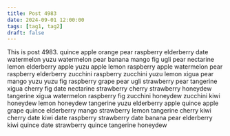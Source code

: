 ```yaml
---
title: Post 4983
date: 2024-09-01 12:00:00
tags: [tag1, tag2]
draft: false
---
```

This is post 4983.
quince
apple
orange
pear
raspberry
elderberry
date
watermelon
yuzu
watermelon
pear
banana
mango
fig
ugli
pear
nectarine
lemon
elderberry
apple
yuzu
apple
lemon
raspberry
apple
watermelon
pear
raspberry
elderberry
zucchini
raspberry
zucchini
yuzu
lemon
xigua
pear
mango
yuzu
yuzu
fig
raspberry
grape
pear
ugli
strawberry
pear
tangerine
xigua
cherry
fig
date
nectarine
strawberry
cherry
strawberry
honeydew
tangerine
xigua
watermelon
raspberry
fig
zucchini
honeydew
zucchini
kiwi
honeydew
lemon
honeydew
tangerine
yuzu
elderberry
apple
quince
apple
grape
quince
elderberry
mango
strawberry
lemon
tangerine
cherry
kiwi
cherry
date
kiwi
date
raspberry
strawberry
date
banana
pear
elderberry
kiwi
quince
date
strawberry
quince
tangerine
honeydew

